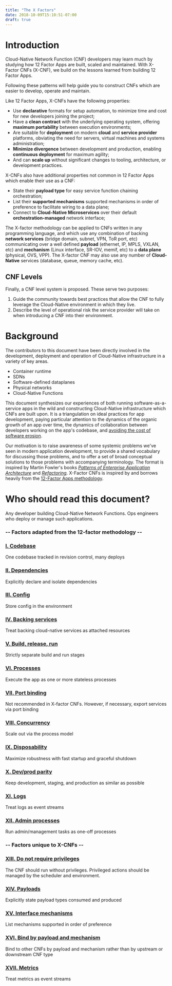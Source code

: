 ```yaml
---
title: "The X Factors"
date: 2018-10-09T15:10:51-07:00
draft: true
---
```


Introduction
============

Cloud-Native Network Function (CNF) developers may learn much by studying how 12 Factor Apps are built, scaled and maintained.  With X-Factor CNFs (X-CNF), we build on the lessons learned from building 12 Factor Apps.

Following these patterns will help guide you to construct CNFs which are easier to develop, operate and maintain.

Like 12 Factor Apps, X-CNFs have the following properties:

* Use **declarative** formats for setup automation, to minimize time and cost for new developers joining the project;
* Have a **clean contract** with the underlying operating system, offering **maximum portability** between execution environments;
* Are suitable for **deployment** on modern **cloud** and **service provider** platforms, obviating the need for servers, virtual machines and systems administration;
* **Minimize divergence** between development and production, enabling **continuous deployment** for maximum agility;
* And can **scale up** without significant changes to tooling, architecture, or development practices.

X-CNFs also have additional properties not common in 12 Factor Apps which enable their use as a CNF:

* State their **payload type** for easy service function chaining orchestration;
* List their **supported mechanisms** supported mechanisms in order of preference to facilitate wiring to a data plane;
* Connect to **Cloud-Native Microservices** over their default **orchestration-managed** network interface;

The X-factor methodology can be applied to CNFs written in any programming language, and which use any combination of backing **network services** (bridge domain, subnet, VPN, ToR port, etc) communicating over a well defined **payload** (ethernet, IP, MPLS, VXLAN, etc) and **mechanism** (Linux interface, SR-IOV, memif, etc) to a **data plane** (physical, OVS, VPP). The X-factor CNF may also use any number of **Cloud-Native** services (database, queue, memory cache, etc).

## CNF Levels

Finally, a CNF level system is proposed. These serve two purposes:

1. Guide the community towards best practices that allow the CNF to fully leverage the Cloud-Native environment in which they live.
2. Describe the level of operational risk the service provider will take on when introducing a CNF into their environment.


Background
==========

The contributors to this document have been directly involved in the development, deployment and operation of Cloud-Native infrastructure in a variety of key areas.

* Container runtime
* SDNs
* Software-defined dataplanes
* Physical networks
* Cloud-Native Functions

This document synthesizes our experiences of both running software-as-a-service apps in the wild and constructing Cloud-Native infrastructure which CNFs are built upon. It is a triangulation on ideal practices for app development, paying particular attention to the dynamics of the organic growth of an app over time, the dynamics of collaboration between developers working on the app's codebase, and <a href="http://blog.heroku.com/archives/2011/6/28/the_new_heroku_4_erosion_resistance_explicit_contracts/" target="_blank">avoiding the cost of software erosion</a>.

Our motivation is to raise awareness of some systemic problems we've seen in modern application development, to provide a shared vocabulary for discussing those problems, and to offer a set of broad conceptual solutions to those problems with accompanying terminology.  The format is inspired by Martin Fowler's books *<a href="https://books.google.com/books/about/Patterns_of_enterprise_application_archi.html?id=FyWZt5DdvFkC" target="_blank">Patterns of Enterprise Application Architecture</a>* and *<a href="https://books.google.com/books/about/Refactoring.html?id=1MsETFPD3I0C" target="_blank">Refactoring</a>*. X-Factor CNFs is inspired by and borrows heavily from the <a href="https://12factor.net">12-Factor Apps methodology</a>.

Who should read this document?
==============================

Any developer building Cloud-Native Network Functions.  Ops engineers who deploy or manage such applications.

### -- Factors adapted from the 12-factor methodology --

### [I. Codebase](./codebase)
One codebase tracked in revision control, many deploys

### [II. Dependencies](./dependencies)
Explicitly declare and isolate dependencies

### [III. Config](./config)
Store config in the environment

### [IV. Backing services](./backing-services)
Treat backing cloud-native services as attached resources

### [V. Build, release, run](./build-release-run)
Strictly separate build and run stages

### [VI. Processes](./processes)
Execute the app as one or more stateless processes

### [VII. Port binding](./port-binding)
Not recommended in X-factor CNFs. However, if necessary, export services via port binding

### [VIII. Concurrency](./concurrency)
Scale out via the process model

### [IX. Disposability](./disposability)
Maximize robustness with fast startup and graceful shutdown

### [X. Dev/prod parity](./dev-prod-parity)
Keep development, staging, and production as similar as possible

### [XI. Logs](./logs)
Treat logs as event streams

### [XII. Admin processes](./admin-processes)
Run admin/management tasks as one-off processes

### -- Factors unique to X-CNFs --

### [XIII. Do not require privileges](./process-containers)
The CNF should run without privileges. Privileged actions should be managed by the scheduler and environment.

### [XIV. Payloads](./payloads)
Explicitly state payload types consumed and produced

### [XV. Interface mechanisms](./mechanisms)
List mechanisms supported in order of preference

### [XVI. Bind by payload and mechanism](./bind-payload-mechanism)
Bind to other CNFs by payload and mechanism rather than by upstream or downstream CNF type

### [XVII. Metrics](./metrics-as-event-streams)
Treat metrics as event streams
